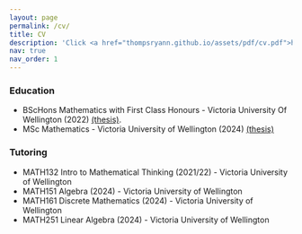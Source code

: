 ```yaml
---
layout: page
permalink: /cv/
title: CV
description: 'Click <a href="thompsryann.github.io/assets/pdf/cv.pdf">here</a> for a full copy of my CV.'
nav: true
nav_order: 1
---
```


<h3> Education </h3>

- BScHons Mathematics with First Class Honours - Victoria University Of Wellington (2022) <a href="thompsryann.github.io/assets/pdf/honoursthesis.pdf">(thesis)</a>.
- MSc Mathematics - Victoria University of Wellington (2024) <a href="mscthesis.pdf">(thesis)</a> 

<h3> Tutoring </h3>

- MATH132 Intro to Mathematical Thinking (2021/22) - Victoria University of Wellington
- MATH151 Algebra (2024) - Victoria University of Wellington
- MATH161 Discrete Mathematics (2024) - Victoria University of Wellington
- MATH251 Linear Algebra (2024) - Victoria University of Wellington

